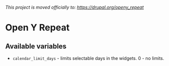 _This project is moved officially to:  https://drupal.org/openy_repeat_

# Open Y Repeat

## Available variables

* `calendar_limit_days` - limits selectable days in the widgets. 0 - no limits.
